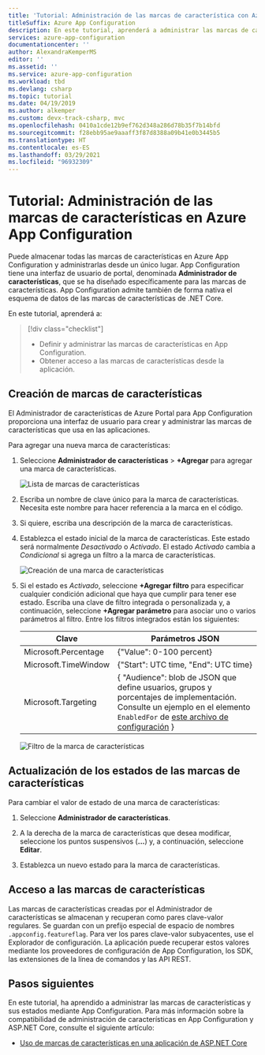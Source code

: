 ```yaml
---
title: 'Tutorial: Administración de las marcas de característica con Azure App Configuration'
titleSuffix: Azure App Configuration
description: En este tutorial, aprenderá a administrar las marcas de características por separado desde la aplicación mediante Azure App Configuration.
services: azure-app-configuration
documentationcenter: ''
author: AlexandraKemperMS
editor: ''
ms.assetid: ''
ms.service: azure-app-configuration
ms.workload: tbd
ms.devlang: csharp
ms.topic: tutorial
ms.date: 04/19/2019
ms.author: alkemper
ms.custom: devx-track-csharp, mvc
ms.openlocfilehash: 0410a1cde12b9ef762d348a286d78b35f7b14bfd
ms.sourcegitcommit: f28ebb95ae9aaaff3f87d8388a09b41e0b3445b5
ms.translationtype: HT
ms.contentlocale: es-ES
ms.lasthandoff: 03/29/2021
ms.locfileid: "96932309"
---
```

# <a name="tutorial-manage-feature-flags-in-azure-app-configuration"></a>Tutorial: Administración de las marcas de características en Azure App Configuration

Puede almacenar todas las marcas de características en Azure App Configuration y administrarlas desde un único lugar. App Configuration tiene una interfaz de usuario de portal, denominada **Administrador de características**, que se ha diseñado específicamente para las marcas de características. App Configuration admite también de forma nativa el esquema de datos de las marcas de características de .NET Core.

En este tutorial, aprenderá a:

> [!div class="checklist"]
> * Definir y administrar las marcas de características en App Configuration.
> * Obtener acceso a las marcas de características desde la aplicación.

## <a name="create-feature-flags"></a>Creación de marcas de características

El Administrador de características de Azure Portal para App Configuration proporciona una interfaz de usuario para crear y administrar las marcas de características que usa en las aplicaciones.

Para agregar una nueva marca de características:

1. Seleccione **Administrador de características** >  **+Agregar** para agregar una marca de características.

    ![Lista de marcas de características](./media/azure-app-configuration-feature-flags.png)

1. Escriba un nombre de clave único para la marca de características. Necesita este nombre para hacer referencia a la marca en el código.

1. Si quiere, escriba una descripción de la marca de características.

1. Establezca el estado inicial de la marca de características. Este estado será normalmente *Desactivado* o *Activado*. El estado *Activado* cambia a *Condicional* si agrega un filtro a la marca de características.

    ![Creación de una marca de características](./media/azure-app-configuration-feature-flag-create.png)

1. Si el estado es *Activado*, seleccione **+Agregar filtro** para especificar cualquier condición adicional que haya que cumplir para tener ese estado. Escriba una clave de filtro integrada o personalizada y, a continuación, seleccione **+Agregar parámetro** para asociar uno o varios parámetros al filtro. Entre los filtros integrados están los siguientes:

    | Clave | Parámetros JSON |
    |---|---|
    | Microsoft.Percentage | {"Value": 0-100 percent} |
    | Microsoft.TimeWindow | {"Start": UTC time, "End": UTC time} |
    | Microsoft.Targeting | { "Audience": blob de JSON que define usuarios, grupos y porcentajes de implementación. Consulte un ejemplo en el elemento `EnabledFor` de [este archivo de configuración](https://github.com/microsoft/FeatureManagement-Dotnet/blob/master/examples/FeatureFlagDemo/appsettings.json) }

    ![Filtro de la marca de características](./media/azure-app-configuration-feature-flag-filter.png)

## <a name="update-feature-flag-states"></a>Actualización de los estados de las marcas de características

Para cambiar el valor de estado de una marca de características:

1. Seleccione **Administrador de características**.

1. A la derecha de la marca de características que desea modificar, seleccione los puntos suspensivos (**...**) y, a continuación, seleccione **Editar**.

1. Establezca un nuevo estado para la marca de características.

## <a name="access-feature-flags"></a>Acceso a las marcas de características

Las marcas de características creadas por el Administrador de características se almacenan y recuperan como pares clave-valor regulares. Se guardan con un prefijo especial de espacio de nombres `.appconfig.featureflag`. Para ver los pares clave-valor subyacentes, use el Explorador de configuración. La aplicación puede recuperar estos valores mediante los proveedores de configuración de App Configuration, los SDK, las extensiones de la línea de comandos y las API REST.

## <a name="next-steps"></a>Pasos siguientes

En este tutorial, ha aprendido a administrar las marcas de características y sus estados mediante App Configuration. Para más información sobre la compatibilidad de administración de características en App Configuration y ASP.NET Core, consulte el siguiente artículo:

* [Uso de marcas de características en una aplicación de ASP.NET Core](./use-feature-flags-dotnet-core.md)
